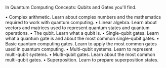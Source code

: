 In Quantum Computing Concepts: Qubits and Gates you'll find.

• Complex arithmetic. Learn about complex numbers and the mathematics required to work with quantum computing.
• Linear algebra. Learn about vectors and matrices used to represent quantum states and quantum operations.
• The qubit. Learn what a qubit is.
• Single-qubit gates. Learn what a quantum gate is and about the most common single-qubit gates.
• Basic quantum computing gates. Learn to apply the most common gates used in quantum computing.
• Multi-qubit systems. Learn to represent multi-qubit systems.
• Multi-qubit gates. Learn about the most common multi-qubit gates.
• Superposition. Learn to prepare superposition states.
